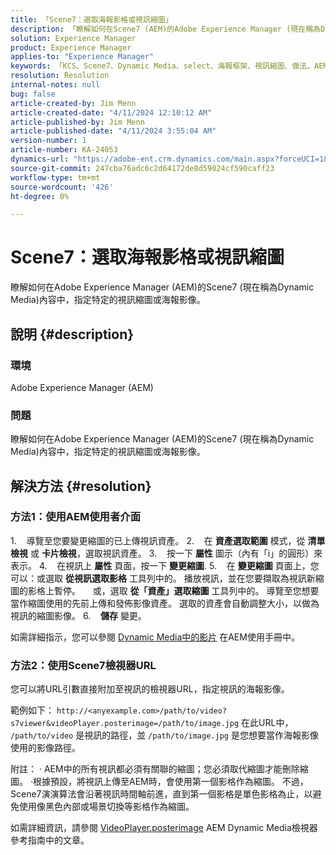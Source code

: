 ```yaml
---
title: 「Scene7：選取海報影格或視訊縮圖」
description: 「瞭解如何在Scene7 (AEM)的Adobe Experience Manager (現在稱為Dynamic Media)內容中，指定特定的視訊縮圖或海報影像。」
solution: Experience Manager
product: Experience Manager
applies-to: "Experience Manager"
keywords: 「KCS、Scene7、Dynamic Media、select、海報框架、視訊縮圖、做法、AEM、Adobe Experience Manager、videoPlayer.posterimage=、VideoPlayer、posterimage」
resolution: Resolution
internal-notes: null
bug: false
article-created-by: Jim Menn
article-created-date: "4/11/2024 12:10:12 AM"
article-published-by: Jim Menn
article-published-date: "4/11/2024 3:55:04 AM"
version-number: 1
article-number: KA-24053
dynamics-url: "https://adobe-ent.crm.dynamics.com/main.aspx?forceUCI=1&pagetype=entityrecord&etn=knowledgearticle&id=fe2c2fd9-97f7-ee11-a1fe-6045bd006268"
source-git-commit: 247cba76adc6c2d64172de8d59024cf590caff23
workflow-type: tm+mt
source-wordcount: '426'
ht-degree: 0%

---
```


# Scene7：選取海報影格或視訊縮圖


瞭解如何在Adobe Experience Manager (AEM)的Scene7 (現在稱為Dynamic Media)內容中，指定特定的視訊縮圖或海報影像。

## 說明 {#description}


### 環境

Adobe Experience Manager (AEM)

### 問題

瞭解如何在Adobe Experience Manager (AEM)的Scene7 (現在稱為Dynamic Media)內容中，指定特定的視訊縮圖或海報影像。


## 解決方法 {#resolution}


### 方法1：使用AEM使用者介面

1.    導覽至您要變更縮圖的已上傳視訊資產。
2.    在 <b>資產選取範圍</b> 模式，從 <b>清單檢視</b> 或 <b>卡片檢視</b>，選取視訊資產。
3.    按一下 <b>屬性</b> 圖示（內有「i」的圓形）來表示。
4.    在視訊上 <b>屬性</b> 頁面，按一下 <b>變更縮圖</b>.
5.    在 <b>變更縮圖</b> 頁面上，您可以：或選取 <b>從視訊選取影格</b> 工具列中的。 播放視訊，並在您要擷取為視訊新縮圖的影格上暫停。
    或，選取 <b>從「資產」選取縮圖</b> 工具列中的。 導覽至您想要當作縮圖使用的先前上傳和發佈影像資產。 選取的資產會自動調整大小，以做為視訊的縮圖影像。
6.    <b>儲存</b> 變更。

如需詳細指示，您可以參閱 [Dynamic Media中的影片](https://experienceleague.adobe.com/en/docs/experience-manager-65/content/assets/dynamic/video) 在AEM使用手冊中。

### 方法2：使用Scene7檢視器URL

您可以將URL引數直接附加至視訊的檢視器URL，指定視訊的海報影像。

範例如下：
`http://<anyexample.com>/path/to/video?s7viewer&videoPlayer.posterimage=/path/to/image.jpg`
在此URL中， `/path/to/video` 是視訊的路徑，並 `/path/to/image.jpg` 是您想要當作海報影像使用的影像路徑。

附註： · AEM中的所有視訊都必須有關聯的縮圖；您必須取代縮圖才能刪除縮圖。
·根據預設，將視訊上傳至AEM時，會使用第一個影格作為縮圖。 不過，Scene7演演算法會沿著視訊時間軸前進，直到第一個影格是單色影格為止，以避免使用像黑色內部或場景切換等影格作為縮圖。

如需詳細資訊，請參閱 [VideoPlayer.posterimage](https://experienceleague.adobe.com/en/docs/dynamic-media-developer-resources/library/viewers-aem-assets-dmc/video/command-reference-configuration-attributes-video/r-html5-video-viewer-conf-attrib-videoplayer-posterimage) AEM Dynamic Media檢視器參考指南中的文章。
